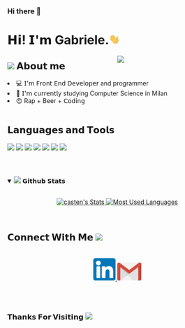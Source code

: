 ### Hi there 👋

<h1> 𝗛𝗶! 𝗜'𝗺 Gabriele.<img src="https://github.com/LeonardoYz/LeonardoYz/blob/main/assets/Hi.gif" width="25"></h1>
<img align="right" width="50%" src="https://media2.giphy.com/media/iIqmM5tTjmpOB9mpbn/giphy.gif">

<h2> <img src="https://emoji.gg/assets/emoji/7279-vibecat.gif" width="24"/> 𝗔𝗯𝗼𝘂𝘁 𝗺𝗲 </h2>

<li> 💻 𝖨'𝗆 𝖥𝗋𝗈𝗇𝗍 𝖤𝗇𝖽 𝖣𝖾𝗏𝖾𝗅𝗈𝗉𝖾𝗋 and programmer </li>
<li> 🧠 𝖨'𝗆 𝖼𝗎𝗋𝗋𝖾𝗇𝗍𝗅𝗒 studying Computer Science in Milan</li>
<li> 😍 Rap + Beer + 𝖢𝗈𝖽𝗂𝗇𝗀 </li>


<br/>
<h2>𝗟𝗮𝗻𝗴𝘂𝗮𝗴𝗲𝘀 𝗮𝗻𝗱 𝗧𝗼𝗼𝗹𝘀</h2>
<code><img width="40" src="https://cdn.jsdelivr.net/gh/devicons/devicon/icons/go/go-original-wordmark.svg"></code>
<code><img width="43" src="https://cdn.jsdelivr.net/gh/devicons/devicon/icons/java/java-original.svg"></code>
<code><img width="43" src="https://cdn.jsdelivr.net/gh/devicons/devicon/icons/c/c-original.svg"></code>
<code><img width="40" src="https://cdn.jsdelivr.net/gh/devicons/devicon/icons/html5/html5-original.svg"></code>
<code><img width="40" src="https://cdn.jsdelivr.net/gh/devicons/devicon/icons/css3/css3-original.svg"></code>
<code><img width="43" src="https://cdn.jsdelivr.net/gh/devicons/devicon/icons/javascript/javascript-original.svg"></code>
<code><img width="40" src="https://cdn.jsdelivr.net/gh/devicons/devicon/icons/mongodb/mongodb-original-wordmark.svg"></code>

<br/>
<br/>

#

<details open="">
<summary>
  <img src="https://media.giphy.com/media/cj87CxfRtrUifF3Ryk/giphy.gif" height="25">
  <span>𝗚𝗶𝘁𝗵𝘂𝗯 𝗦𝘁𝗮𝘁𝘀</span>
</summary>
<br>

<p align="center">
  <a href="https://github.com/casten01" target="_blank">
    <img width="400em" src="https://github-readme-stats.vercel.app/api?username=casten01&show_icons=true&theme=react&rank_icon=github" alt="casten's Stats" />
    <img width="335em" src="https://github-readme-stats.vercel.app/api/top-langs/?username=casten01&layout=compact&theme=react" alt="Most Used Languages" />
  </a>
</p>
</details>
<br>

<h2>
  𝗖𝗼𝗻𝗻𝗲𝗰𝘁 𝗪𝗶𝘁𝗵 𝗠𝗲
  <a target="_blank">
    <img src="https://media.tenor.com/images/22f42c11b612b041b4038573dca18a2d/tenor.gif" height="25px" style="max-width:100%;">
  </a>
</h2>

<p align="center">
  <br>
  <a href="https://www.linkedin.com/in/gabriele-paulon-94a567297/" target="_blank">
    <code><img width="51" src="https://github.com/LeonardoYz/LeonardoYz/blob/main/assets/linkedIn.png"/></code>
  </a>
  <a href="mailto: gabrielepaulon01@gmail.com" target="_blank">
    <code><img width="55" src="https://github.com/LeonardoYz/LeonardoYz/blob/main/assets/gmail.png"/></code>
  </a>
</p>
<br/>


#

<h3>𝗧𝗵𝗮𝗻𝗸𝘀 𝗙𝗼𝗿 𝗩𝗶𝘀𝗶𝘁𝗶𝗻𝗴 <img height="40" src="https://emoji.gg/assets/emoji/7333-parrotdance.gif"></h3>

#


